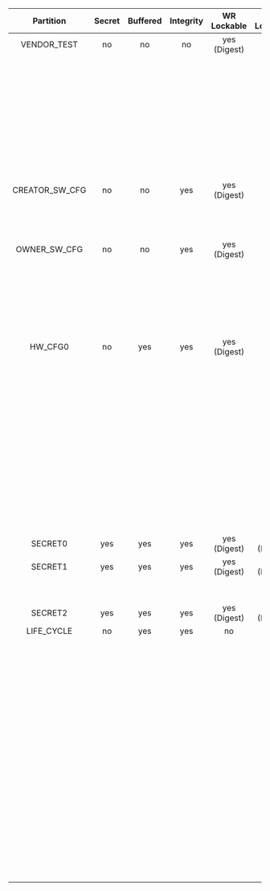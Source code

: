 <!--
DO NOT EDIT THIS FILE DIRECTLY.
It has been generated with ./util/design/gen-otp-mmap.py
-->

|   Partition    |  Secret  |  Buffered  |  Integrity  |  WR Lockable  |  RD Lockable  | Description                                                                           |
|:--------------:|:--------:|:----------:|:-----------:|:-------------:|:-------------:|:--------------------------------------------------------------------------------------|
|  VENDOR_TEST   |    no    |     no     |     no      | yes (Digest)  |   yes (CSR)   | Vendor test partition for OTP smoke checks                                            |
|                |          |            |             |               |               | during manufacturing. The OTP wrapper control logic inside prim_otp is allowed        |
|                |          |            |             |               |               | to read/write to this region. ECC uncorrectable errors seen on the functional         |
|                |          |            |             |               |               | prim_otp interface will not lead to an alert for this partition. Instead, such errors |
|                |          |            |             |               |               | will be reported as correctable ECC errors.                                           |
| CREATOR_SW_CFG |    no    |     no     |     yes     | yes (Digest)  |   yes (CSR)   | Software configuration partition for                                                  |
|                |          |            |             |               |               | device-specific calibration data (Clock, LDO,                                         |
|                |          |            |             |               |               | RNG, device identity).                                                                |
|  OWNER_SW_CFG  |    no    |     no     |     yes     | yes (Digest)  |   yes (CSR)   | Software configuration partition for                                                  |
|                |          |            |             |               |               | data that changes software behavior, specifically                                     |
|                |          |            |             |               |               | in the ROM. E.g., enabling defensive features in                                      |
|                |          |            |             |               |               | ROM or selecting failure modes if verification fails.                                 |
|    HW_CFG0     |    no    |    yes     |     yes     | yes (Digest)  |      no       | EN_SRAM_IFETCH: Enable / disable execute from SRAM CSR switch.                        |
|                |          |            |             |               |               | EN_CSRNG_SW_APP_READ: This input efuse is used to enable access                       |
|                |          |            |             |               |               | to the NIST internal state per instance.                                              |
|                |          |            |             |               |               | EN_ENTROPY_SRC_FW_READ: This input efuse is used to enable access                     |
|                |          |            |             |               |               | to the ENTROPY_DATA register directly.                                                |
|                |          |            |             |               |               | EN_ENTROPY_SRC_FW_OVER: This input efuse is used to enable access                     |
|                |          |            |             |               |               | to the firmware override FIFO and other related functions.                            |
|    SECRET0     |   yes    |    yes     |     yes     | yes (Digest)  | yes (Digest)  | Test unlock tokens.                                                                   |
|    SECRET1     |   yes    |    yes     |     yes     | yes (Digest)  | yes (Digest)  | SRAM and FLASH scrambling key roots                                                   |
|                |          |            |             |               |               | used for scrambling key derivation.                                                   |
|    SECRET2     |   yes    |    yes     |     yes     | yes (Digest)  | yes (Digest)  | RMA unlock token and creator root key.                                                |
|   LIFE_CYCLE   |    no    |    yes     |     yes     |      no       |      no       | Life-cycle related bits. This                                                         |
|                |          |            |             |               |               | partition cannot be locked as the life cycle                                          |
|                |          |            |             |               |               | state needs to be able to advance to RMA in-field.                                    |
|                |          |            |             |               |               | Note that while this partition is not marked secret                                   |
|                |          |            |             |               |               | (i.e. it is not scrambled) it is not readable                                         |
|                |          |            |             |               |               | nor writeable via the DAI. Only the LC controller                                     |
|                |          |            |             |               |               | can access this partition, and even via the LC                                        |
|                |          |            |             |               |               | controller it is not possible to read the                                             |
|                |          |            |             |               |               | raw manufacturing life cycle state in encoded form,                                   |
|                |          |            |             |               |               | since that encoding is considered a netlist secret.                                   |
|                |          |            |             |               |               | The LC controller only exposes a decoded version of                                   |
|                |          |            |             |               |               | this state.                                                                           |

